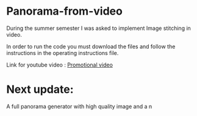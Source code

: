 # Panorama-from-video


During the summer semester I was asked to implement Image stitching in video.

In order to run the code you must download the files and follow the instructions in the operating instructions file.

Link for youtube video : [Promotional video](https://www.youtube.com/watch?v=GE5nKPc5U0U)


# Next update:
A full panorama generator with high quality image and a n
